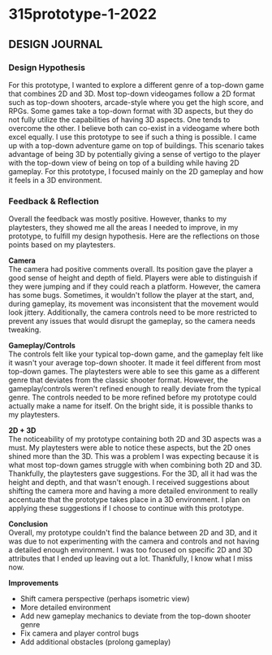 # 315prototype-1-2022
## DESIGN JOURNAL

### **Design Hypothesis**<br>
For this prototype, I wanted to explore a different genre of a top-down game that combines 2D and 3D. Most top-down videogames follow a 2D format such as top-down shooters, arcade-style where you get the high score, and RPGs. Some games take a top-down format with 3D aspects, but they do not fully utilize the capabilities of having 3D aspects. One tends to overcome the other. I believe both can co-exist in a videogame where both excel equally. I use this prototype to see if such a thing is possible. I came up with a top-down adventure game on top of buildings. This scenario takes advantage of being 3D by potentially giving a sense of vertigo to the player with the top-down view of being on top of a building while having 2D gameplay. For this prototype, I focused mainly on the 2D gameplay and how it feels in a 3D environment.

### **Feedback & Reflection**<br>
Overall the feedback was mostly positive. However, thanks to my playtesters, they showed me all the areas I needed to improve, in my prototype, to fulfill my design hypothesis. Here are the reflections on those points based on my playtesters.

**Camera**<br>
The camera had positive comments overall. Its position gave the player a good sense of height and depth of field. Players were able to distinguish if they were jumping and if they could reach a platform. However, the camera has some bugs. Sometimes, it wouldn't follow the player at the start, and, during gameplay, its movement was inconsistent that the movement would look jittery. Additionally, the camera controls need to be more restricted to prevent any issues that would disrupt the gameplay, so the camera needs tweaking.

**Gameplay/Controls**<br>
The controls felt like your typical top-down game, and the gameplay felt like it wasn't your average top-down shooter. It made it feel different from most top-down games. The playtesters were able to see this game as a different genre that deviates from the classic shooter format. However, the gameplay/controls weren't refined enough to really deviate from the typical genre. The controls needed to be more refined before my prototype could actually make a name for itself. On the bright side, it is possible thanks to my playtesters.

**2D + 3D**<br>
The noticeability of my prototype containing both 2D and 3D aspects was a must. My playtesters were able to notice these aspects, but the 2D ones shined more than the 3D. This was a problem I was expecting because it is what most top-down games struggle with when combining both 2D and 3D. Thankfully, the playtesters gave suggestions. For the 3D, all it had was the height and depth, and that wasn't enough. I received suggestions about shifting the camera more and having a more detailed environment to really accentuate that the prototype takes place in a 3D environment. I plan on applying these suggestions if I choose to continue with this prototype.

**Conclusion**<br>
Overall, my prototype couldn't find the balance between 2D and 3D, and it was due to not experimenting with the camera and controls and not having a detailed enough environment. I was too focused on specific 2D and 3D attributes that I ended up leaving out a lot. Thankfully, I know what I miss now.

**Improvements**<br>
* Shift camera perspective (perhaps isometric view)
* More detailed environment
* Add new gameplay mechanics to deviate from the top-down shooter genre
* Fix camera and player control bugs
* Add additional obstacles (prolong gameplay)
